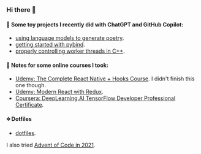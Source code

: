 ### Hi there 👋

#### 🚂 Some toy projects I recently did with ChatGPT and GitHub Copilot:

- [using language models to generate poetry](https://github.com/he44/makemorechinesepoetry).
- [getting started with pybind](https://github.com/he44/pybind_example/).
- [properly controlling worker threads in C++](https://github.com/he44/stop_thread_example).

#### 📝 Notes for some online courses I took:

- [Udemy: The Complete React Native + Hooks Course](https://github.com/he44/React_Native). I didn't finish this one though.
- [Udemy: Modern React with Redux](https://github.com/he44/React-course).
- [Coursera: DeepLearning.AI TensorFlow Developer Professional Certificate](https://github.com/he44/TensorFlow-in-Practice-Specialization).

#### 🔯 Dotfiles

- [dotfiles](https://github.com/he44/dotfiles).


I also tried [Advent of Code in 2021](https://github.com/he44/aoc_2021).

<!--
**he44/he44** is a ✨ _special_ ✨ repository because its `README.md` (this file) appears on your GitHub profile.

Here are some ideas to get you started:

- 🔭 I’m currently working on ...
- 🌱 I’m currently learning ...
- 👯 I’m looking to collaborate on ...
- 🤔 I’m looking for help with ...
- 💬 Ask me about ...
- 📫 How to reach me: ...
- 😄 Pronouns: ...
- ⚡ Fun fact: ...
-->
